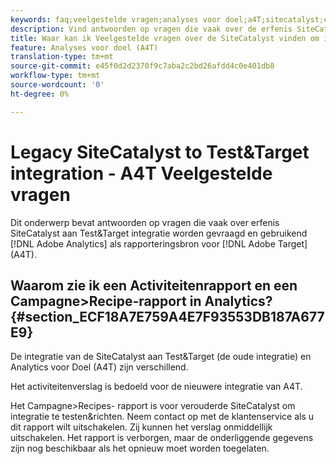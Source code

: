 ```yaml
---
keywords: faq;veelgestelde vragen;analyses voor doel;a4T;sitecatalyst;campagne>recept;test&target;integratie
description: Vind antwoorden op vragen die vaak over de erfenis SiteCatalyst aan Test&Target integratie worden gevraagd en het gebruiken van Analytics voor Doel (A4T).
title: Waar kan ik Veelgestelde vragen over de SiteCatalyst vinden om integratie te testen&richten?
feature: Analyses voor doel (A4T)
translation-type: tm+mt
source-git-commit: e45f0d2d2370f9c7aba2c2bd26afdd4c0e401db8
workflow-type: tm+mt
source-wordcount: '0'
ht-degree: 0%

---
```



# Legacy SiteCatalyst to Test&amp;Target integration - A4T Veelgestelde vragen

Dit onderwerp bevat antwoorden op vragen die vaak over erfenis SiteCatalyst aan Test&amp;Target integratie worden gevraagd en gebruikend [!DNL Adobe Analytics] als rapporteringsbron voor [!DNL Adobe Target] (A4T).

## Waarom zie ik een Activiteitenrapport en een Campagne>Recipe-rapport in Analytics? {#section_ECF18A7E759A4E7F93553DB187A677E9}

De integratie van de SiteCatalyst aan Test&amp;Target (de oude integratie) en Analytics voor Doel (A4T) zijn verschillend.

Het activiteitenverslag is bedoeld voor de nieuwere integratie van A4T.

Het Campagne>Recipes- rapport is voor verouderde SiteCatalyst om integratie te testen&amp;richten. Neem contact op met de klantenservice als u dit rapport wilt uitschakelen. Zij kunnen het verslag onmiddellijk uitschakelen. Het rapport is verborgen, maar de onderliggende gegevens zijn nog beschikbaar als het opnieuw moet worden toegelaten.
